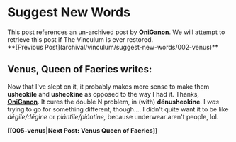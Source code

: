 # Suggest New Words

<aside class="notice">This post references an un-archived post by <strong><u>OniGanon</u></strong>. We will attempt to retrieve this post if The Vinculum is ever restored.</aside>
**[Previous Post](archival/vinculum/suggest-new-words/002-venus)**


## Venus, Queen of Faeries writes:

Now that I've slept on it, it probably makes more sense to make them **usheokile** and **usheokine** as opposed to the way I had it. Thanks, **[OniGanon](contributors/oniganon)**. It cures the double N problem, in (with) **dënusheokine**. I *was* trying to go for something different, though.... I didn't quite want it to be like _dégile/dégine_ or _piántile/piántine,_ because underwear aren't people, lol.

**[[005-venus|Next Post: Venus Queen of Faeries]]**
